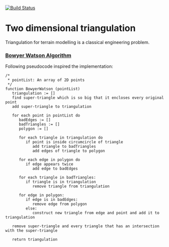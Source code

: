 [![Build Status](https://travis-ci.com/longuyen97/delaunay-triangulation.svg?branch=master)](https://travis-ci.com/longuyen97/delaunay-triangulation)

# Two dimensional triangulation

Triangulation for terrain modelling is a classical engineering problem.

### [Bowyer Watson Algorithm](https://en.wikipedia.org/wiki/Bowyer%E2%80%93Watson_algorithm)

Following pseudocode inspired the implementation:

```
/*
 * pointList: An array of 2D points
 */
function BowyerWatson (pointList)
   triangulation := []
   find super-triangle which is so big that it encloses every original point
   add super-triangle to triangulation 

   for each point in pointList do 
      badEdges := []
      badTriangles := []
      polygon := []

      for each triangle in triangulation do 
         if point is inside circumcircle of triangle    
            add triangle to badTriangles
            add edges of triangle to polygon

      for each edge in polygon do
         if edge appears twice
            add edge to badEdges
        
      for each triangle in badTriangles:
         if triangle is in triangulation
            remove triangle from triangulation

      for edge in polygon:
         if edge is in badEdges:
            remove edge from polygon
         else:
            construct new triangle from edge and point and add it to triangulation

   remove super-triangle and every triangle that has an intersection with the super-triangle

   return triangulation
```
